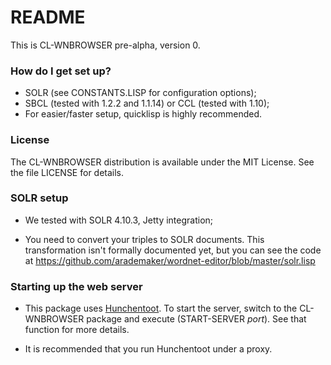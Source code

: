 # README #

This is CL-WNBROWSER pre-alpha, version 0.

### How do I get set up? ###

* SOLR (see CONSTANTS.LISP for configuration options);
* SBCL (tested with 1.2.2 and 1.1.14) or CCL (tested with 1.10);
* For easier/faster setup, quicklisp is highly recommended.

### License ###

The CL-WNBROWSER distribution is available under the MIT License.  See
the file LICENSE for details.

### SOLR setup ###

* We tested with SOLR 4.10.3, Jetty integration;

* You need to convert your triples to SOLR documents.  This
  transformation isn't formally documented yet, but you can see the
  code at
  https://github.com/arademaker/wordnet-editor/blob/master/solr.lisp

### Starting up the web server ###

* This package uses [Hunchentoot](http://weitz.de/hunchentoot/).  To
  start the server, switch to the CL-WNBROWSER package and execute
  (START-SERVER *port*).  See that function for more details.

* It is recommended that you run Hunchentoot under a proxy.
